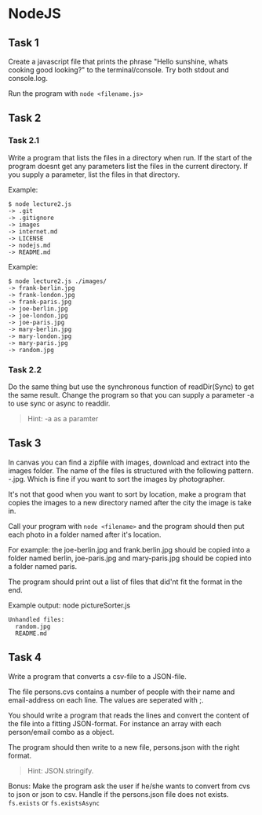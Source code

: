 # NodeJS

## Task 1

Create a javascript file that prints the phrase "Hello sunshine, whats cooking good looking?" to the terminal/console.
Try both stdout and console.log.

Run the program with `node <filename.js>`

## Task 2

### Task 2.1

Write a program that lists the files in a directory when run. If the start of the program doesnt get any parameters list the files in the current directory. If you supply a parameter, list the files in that directory.

Example:

```
$ node lecture2.js
-> .git
-> .gitignore
-> images
-> internet.md
-> LICENSE
-> nodejs.md
-> README.md
```

Example:

```
$ node lecture2.js ./images/
-> frank-berlin.jpg
-> frank-london.jpg
-> frank-paris.jpg
-> joe-berlin.jpg
-> joe-london.jpg
-> joe-paris.jpg
-> mary-berlin.jpg
-> mary-london.jpg
-> mary-paris.jpg
-> random.jpg
```

### Task 2.2

Do the same thing but use the synchronous function of readDir(Sync) to get the same result.
Change the program so that you can supply a parameter -a to use sync or async to readdir.

> Hint: -a as a paramter

## Task 3

In canvas you can find a zipfile with images, download and extract into the images folder. The name of the files is structured with the following pattern. <photographer>-<location>.jpg. Which is fine if you want to sort the images by photographer.

It's not that good when you want to sort by location, make a program that copies the images to a new directory named after the city the image is take in.

Call your program with `node <filename>` and the program should then put each photo in a folder named after it's location.

For example: the joe-berlin.jpg and frank.berlin.jpg should be copied into a folder named berlin, joe-paris.jpg and mary-paris.jpg should be copied into a folder named paris.

The program should print out a list of files that did'nt fit the format in the end.

Example output:
node pictureSorter.js

```
Unhandled files:
  random.jpg
  README.md
```

## Task 4

Write a program that converts a csv-file to a JSON-file.

The file persons.cvs contains a number of people with their name and email-address on each line. The values are seperated with ;.

You should write a program that reads the lines and convert the content of the file into a fitting JSON-format. For instance an array with each person/email combo as a object.

The program should then write to a new file, persons.json with the right format.

> Hint: JSON.stringify.

Bonus: Make the program ask the user if he/she wants to convert from cvs to json or json to csv. Handle if the persons.json file does not exists. `fs.exists` or `fs.existsAsync`
